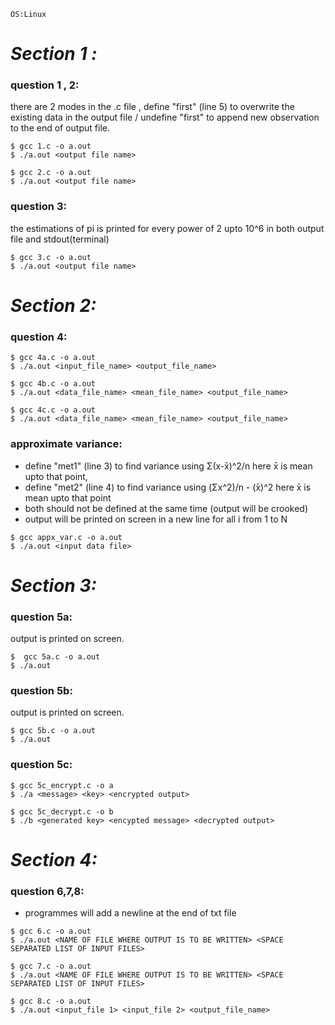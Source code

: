 <!-- file is written in markdown format -->

```
OS:Linux
```

# ***Section 1 :***

### **question 1 , 2:**

there are 2 modes in the .c file , 
define "first" (line 5) to overwrite the existing data in the output file / undefine "first" to append new observation to the end of output file.

```
$ gcc 1.c -o a.out
$ ./a.out <output file name>

$ gcc 2.c -o a.out
$ ./a.out <output file name>
```

### **question 3:**

the estimations of pi is printed for every power of 2 upto 10^6 in both output file and stdout(terminal)
```
$ gcc 3.c -o a.out
$ ./a.out <output file name>
```


# ***Section 2:***

### **question 4:**

``` 
$ gcc 4a.c -o a.out
$ ./a.out <input_file_name> <output_file_name>

$ gcc 4b.c -o a.out
$ ./a.out <data_file_name> <mean_file_name> <output_file_name>

$ gcc 4c.c -o a.out
$ ./a.out <data_file_name> <mean_file_name> <output_file_name>
```

### **approximate variance:**

* define "met1" (line 3) to find variance using Σ(x-x̄)^2/n here x̄ is mean upto that point,
* define "met2" (line 4) to find variance using (Σx^2)/n - (x̄)^2 here x̄ is mean upto that point
* both should not be defined at the same time (output will be crooked)
* output will be printed on screen in a new line for all i  from 1 to N
```
$ gcc appx_var.c -o a.out
$ ./a.out <input data file>
```

# ***Section 3:***

### **question 5a:**

output is printed on screen.
```
$  gcc 5a.c -o a.out
$ ./a.out
```

### **question 5b:**

output is printed on screen.
```
$ gcc 5b.c -o a.out
$ ./a.out
```

### **question 5c:**
```
$ gcc 5c_encrypt.c -o a
$ ./a <message> <key> <encrypted output>

$ gcc 5c_decrypt.c -o b
$ ./b <generated key> <encypted message> <decrypted output>
```

# ***Section 4:***

### **question 6,7,8:**
* programmes will add a newline at the end of txt file
```
$ gcc 6.c -o a.out
$ ./a.out <NAME OF FILE WHERE OUTPUT IS TO BE WRITTEN> <SPACE SEPARATED LIST OF INPUT FILES>

$ gcc 7.c -o a.out
$ ./a.out <NAME OF FILE WHERE OUTPUT IS TO BE WRITTEN> <SPACE SEPARATED LIST OF INPUT FILES>

$ gcc 8.c -o a.out
$ ./a.out <input_file 1> <input_file 2> <output_file_name>
```

